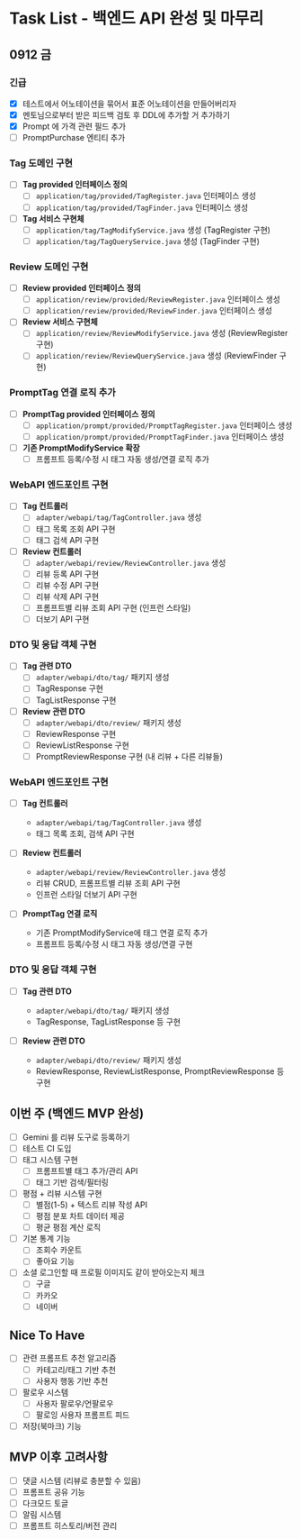 # Task List - 백엔드 API 완성 및 마무리

## 0912 금

### 긴급
- [x] 테스트에서 어노테이션을 묶어서 표준 어노테이션을 만들어버리자
- [x] 멘토님으로부터 받은 피드백 검토 후 DDL에 추가할 거 추가하기
- [x] Prompt 에 가격 관련 필드 추가
- [ ] PromptPurchase 엔티티 추가
### Tag 도메인 구현
- [ ] **Tag provided 인터페이스 정의**
  - [ ] `application/tag/provided/TagRegister.java` 인터페이스 생성
  - [ ] `application/tag/provided/TagFinder.java` 인터페이스 생성
- [ ] **Tag 서비스 구현체**
  - [ ] `application/tag/TagModifyService.java` 생성 (TagRegister 구현)
  - [ ] `application/tag/TagQueryService.java` 생성 (TagFinder 구현)

### Review 도메인 구현
- [ ] **Review provided 인터페이스 정의**
  - [ ] `application/review/provided/ReviewRegister.java` 인터페이스 생성
  - [ ] `application/review/provided/ReviewFinder.java` 인터페이스 생성
- [ ] **Review 서비스 구현체**
  - [ ] `application/review/ReviewModifyService.java` 생성 (ReviewRegister 구현)
  - [ ] `application/review/ReviewQueryService.java` 생성 (ReviewFinder 구현)

### PromptTag 연결 로직 추가
- [ ] **PromptTag provided 인터페이스 정의**
  - [ ] `application/prompt/provided/PromptTagRegister.java` 인터페이스 생성
  - [ ] `application/prompt/provided/PromptTagFinder.java` 인터페이스 생성
- [ ] **기존 PromptModifyService 확장**
  - [ ] 프롬프트 등록/수정 시 태그 자동 생성/연결 로직 추가

### WebAPI 엔드포인트 구현
- [ ] **Tag 컨트롤러**
  - [ ] `adapter/webapi/tag/TagController.java` 생성
  - [ ] 태그 목록 조회 API 구현
  - [ ] 태그 검색 API 구현
- [ ] **Review 컨트롤러**
  - [ ] `adapter/webapi/review/ReviewController.java` 생성
  - [ ] 리뷰 등록 API 구현
  - [ ] 리뷰 수정 API 구현
  - [ ] 리뷰 삭제 API 구현
  - [ ] 프롬프트별 리뷰 조회 API 구현 (인프런 스타일)
  - [ ] 더보기 API 구현

### DTO 및 응답 객체 구현
- [ ] **Tag 관련 DTO**
  - [ ] `adapter/webapi/dto/tag/` 패키지 생성
  - [ ] TagResponse 구현
  - [ ] TagListResponse 구현
- [ ] **Review 관련 DTO**
  - [ ] `adapter/webapi/dto/review/` 패키지 생성
  - [ ] ReviewResponse 구현
  - [ ] ReviewListResponse 구현
  - [ ] PromptReviewResponse 구현 (내 리뷰 + 다른 리뷰들)

### WebAPI 엔드포인트 구현
- [ ] **Tag 컨트롤러**
  - `adapter/webapi/tag/TagController.java` 생성
  - 태그 목록 조회, 검색 API 구현

- [ ] **Review 컨트롤러**
  - `adapter/webapi/review/ReviewController.java` 생성
  - 리뷰 CRUD, 프롬프트별 리뷰 조회 API 구현
  - 인프런 스타일 더보기 API 구현

- [ ] **PromptTag 연결 로직**
  - 기존 PromptModifyService에 태그 연결 로직 추가
  - 프롬프트 등록/수정 시 태그 자동 생성/연결 구현

### DTO 및 응답 객체 구현
- [ ] **Tag 관련 DTO**
  - `adapter/webapi/dto/tag/` 패키지 생성
  - TagResponse, TagListResponse 등 구현

- [ ] **Review 관련 DTO**
  - `adapter/webapi/dto/review/` 패키지 생성
  - ReviewResponse, ReviewListResponse, PromptReviewResponse 등 구현

## 이번 주 (백엔드 MVP 완성)
- [ ] Gemini 를 리뷰 도구로 등록하기
- [ ] 테스트 CI 도입
- [ ] 태그 시스템 구현
  - [ ] 프롬프트별 태그 추가/관리 API
  - [ ] 태그 기반 검색/필터링
- [ ] 평점 + 리뷰 시스템 구현
  - [ ] 별점(1-5) + 텍스트 리뷰 작성 API
  - [ ] 평점 분포 차트 데이터 제공
  - [ ] 평균 평점 계산 로직
- [ ] 기본 통계 기능
  - [ ] 조회수 카운트
  - [ ] 좋아요 기능
- [ ] 소셜 로그인할 때 프로필 이미지도 같이 받아오는지 체크
  - [ ] 구글
  - [ ] 카카오
  - [ ] 네이버

## Nice To Have
- [ ] 관련 프롬프트 추천 알고리즘
  - [ ] 카테고리/태그 기반 추천
  - [ ] 사용자 행동 기반 추천
- [ ] 팔로우 시스템
  - [ ] 사용자 팔로우/언팔로우
  - [ ] 팔로잉 사용자 프롬프트 피드
- [ ] 저장(북마크) 기능

## MVP 이후 고려사항
- [ ] 댓글 시스템 (리뷰로 충분할 수 있음)
- [ ] 프롬프트 공유 기능
- [ ] 다크모드 토글
- [ ] 알림 시스템
- [ ] 프롬프트 히스토리/버전 관리